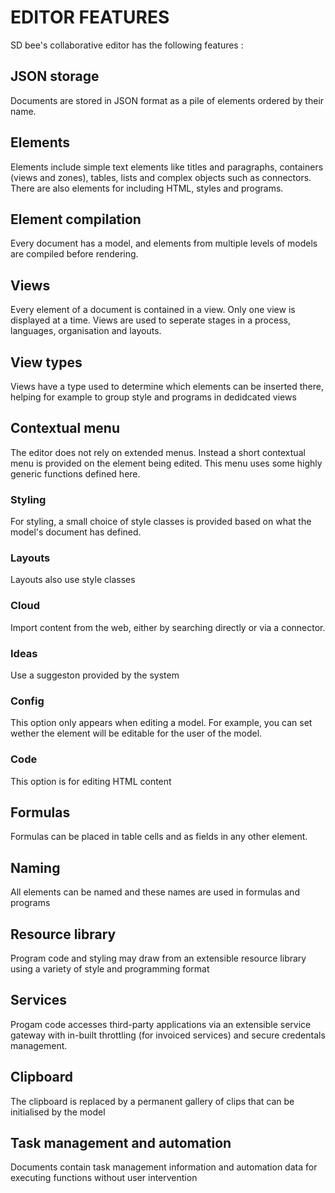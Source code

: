 # EDITOR FEATURES
SD bee's collaborative editor has the following features :

## JSON storage

Documents are stored in JSON format as a pile of elements ordered by their name.

## Elements

Elements include simple text elements like titles and paragraphs, containers (views and zones), tables, lists and complex objects such as connectors.
There are also elements for including HTML, styles and programs.

## Element compilation

Every document has a model, and elements from multiple levels of models are compiled before rendering.

## Views

Every element of a document is contained in a view. Only one view is displayed at a time. Views are used to seperate stages in a process, languages, organisation and layouts.

## View types

Views have a type used to determine which elements can be inserted there, helping for example to group style and programs in dedidcated views

## Contextual menu

The editor does not rely on extended menus. Instead a short contextual menu is provided on the element being edited. This menu uses some highly generic functions defined here.

### Styling

For styling, a small choice of style classes is provided based on what the model's document has defined.

### Layouts

Layouts also use style classes

### Cloud

Import content from the web, either by searching directly or via a connector.

### Ideas

Use a suggeston provided by the system

### Config

This option only appears when editing a model. For example, you can set wether the element will be editable for the user of the model.

### Code

This option is for editing HTML content


## Formulas

Formulas can be placed in table cells and as fields in any other element.


## Naming

All elements can be named and these names are used in formulas and programs


## Resource library

Program code and styling may draw from an extensible resource library using a variety of style and programming format

## Services

Progam code accesses third-party applications via an extensible service gateway with in-built throttling (for invoiced services) and secure credentals management.


## Clipboard

The clipboard is replaced by a permanent gallery of clips that can be initialised by the model

## Task management and automation

Documents contain task management information and automation data for executing functions without user intervention

